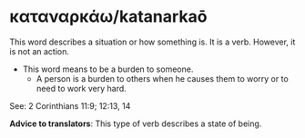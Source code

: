 # καταναρκάω/katanarkaō
This word describes a situation or how something is. It is a verb. However, it is not an action. 
* This word means to be a burden to someone.
    * A person is a burden to others when he causes them to worry or to need to work very hard.

See: 2 Corinthians 11:9; 12:13, 14

**Advice to translators**: This type of verb describes a state of being. 
